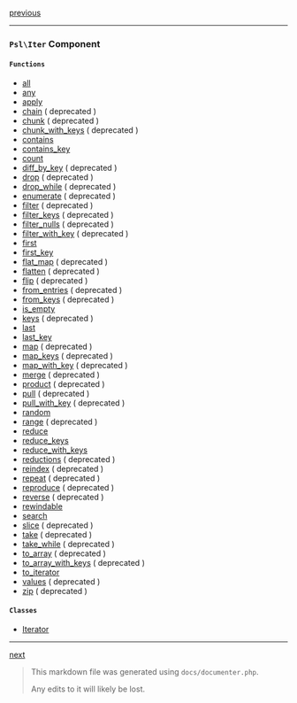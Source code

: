 [previous](html.md)

---

### `Psl\Iter` Component

#### `Functions`

- [all](./../../src/Psl/Iter/all.php#L28)
- [any](./../../src/Psl/Iter/any.php#L28)
- [apply](./../../src/Psl/Iter/apply.php#L27)
- [chain](./../../src/Psl/Iter/chain.php#L31) ( deprecated )
- [chunk](./../../src/Psl/Iter/chunk.php#L33) ( deprecated )
- [chunk_with_keys](./../../src/Psl/Iter/chunk_with_keys.php#L30) ( deprecated )
- [contains](./../../src/Psl/Iter/contains.php#L27)
- [contains_key](./../../src/Psl/Iter/contains_key.php#L16)
- [count](./../../src/Psl/Iter/count.php#L29)
- [diff_by_key](./../../src/Psl/Iter/diff_by_key.php#L23) ( deprecated )
- [drop](./../../src/Psl/Iter/drop.php#L31) ( deprecated )
- [drop_while](./../../src/Psl/Iter/drop_while.php#L31) ( deprecated )
- [enumerate](./../../src/Psl/Iter/enumerate.php#L23) ( deprecated )
- [filter](./../../src/Psl/Iter/filter.php#L34) ( deprecated )
- [filter_keys](./../../src/Psl/Iter/filter_keys.php#L36) ( deprecated )
- [filter_nulls](./../../src/Psl/Iter/filter_nulls.php#L26) ( deprecated )
- [filter_with_key](./../../src/Psl/Iter/filter_with_key.php#L39) ( deprecated )
- [first](./../../src/Psl/Iter/first.php#L27)
- [first_key](./../../src/Psl/Iter/first_key.php#L30)
- [flat_map](./../../src/Psl/Iter/flat_map.php#L22) ( deprecated )
- [flatten](./../../src/Psl/Iter/flatten.php#L24) ( deprecated )
- [flip](./../../src/Psl/Iter/flip.php#L27) ( deprecated )
- [from_entries](./../../src/Psl/Iter/from_entries.php#L24) ( deprecated )
- [from_keys](./../../src/Psl/Iter/from_keys.php#L25) ( deprecated )
- [is_empty](./../../src/Psl/Iter/is_empty.php#L12)
- [keys](./../../src/Psl/Iter/keys.php#L28) ( deprecated )
- [last](./../../src/Psl/Iter/last.php#L17)
- [last_key](./../../src/Psl/Iter/last_key.php#L17)
- [map](./../../src/Psl/Iter/map.php#L35) ( deprecated )
- [map_keys](./../../src/Psl/Iter/map_keys.php#L35) ( deprecated )
- [map_with_key](./../../src/Psl/Iter/map_with_key.php#L33) ( deprecated )
- [merge](./../../src/Psl/Iter/merge.php#L30) ( deprecated )
- [product](./../../src/Psl/Iter/product.php#L34) ( deprecated )
- [pull](./../../src/Psl/Iter/pull.php#L40) ( deprecated )
- [pull_with_key](./../../src/Psl/Iter/pull_with_key.php#L41) ( deprecated )
- [random](./../../src/Psl/Iter/random.php#L23)
- [range](./../../src/Psl/Iter/range.php#L45) ( deprecated )
- [reduce](./../../src/Psl/Iter/reduce.php#L32)
- [reduce_keys](./../../src/Psl/Iter/reduce_keys.php#L33)
- [reduce_with_keys](./../../src/Psl/Iter/reduce_with_keys.php#L40)
- [reductions](./../../src/Psl/Iter/reductions.php#L33) ( deprecated )
- [reindex](./../../src/Psl/Iter/reindex.php#L43) ( deprecated )
- [repeat](./../../src/Psl/Iter/repeat.php#L36) ( deprecated )
- [reproduce](./../../src/Psl/Iter/reproduce.php#L33) ( deprecated )
- [reverse](./../../src/Psl/Iter/reverse.php#L26) ( deprecated )
- [rewindable](./../../src/Psl/Iter/rewindable.php#L20)
- [search](./../../src/Psl/Iter/search.php#L26)
- [slice](./../../src/Psl/Iter/slice.php#L36) ( deprecated )
- [take](./../../src/Psl/Iter/take.php#L25) ( deprecated )
- [take_while](./../../src/Psl/Iter/take_while.php#L32) ( deprecated )
- [to_array](./../../src/Psl/Iter/to_array.php#L21) ( deprecated )
- [to_array_with_keys](./../../src/Psl/Iter/to_array_with_keys.php#L22) ( deprecated )
- [to_iterator](./../../src/Psl/Iter/to_iterator.php#L19)
- [values](./../../src/Psl/Iter/values.php#L32) ( deprecated )
- [zip](./../../src/Psl/Iter/zip.php#L38) ( deprecated )

#### `Classes`

- [Iterator](./../../src/Psl/Iter/Iterator.php#L18)



---

[next](json.md)

> This markdown file was generated using `docs/documenter.php`.
>
> Any edits to it will likely be lost.

